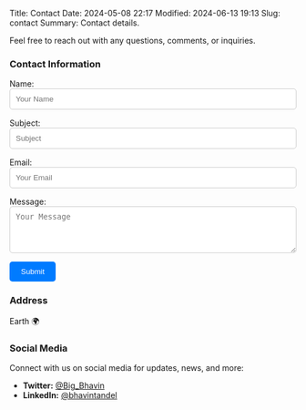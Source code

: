 Title: Contact
Date: 2024-05-08 22:17
Modified: 2024-06-13 19:13
Slug: contact
Summary: Contact details.

Feel free to reach out with any questions, comments, or inquiries.

### Contact Information

<div class="col-md-12">
    <form id="contactForm" class="gform" method="POST">
        <div class="form-group">
            <label for="name">Name:</label>
            <input type="text" id="name" name="name" class="form-control" placeholder="Your Name" required>
        </div>
        <div class="form-group">
            <label for="subject">Subject:</label>
            <input type="text" id="subject" name="subject" class="form-control" placeholder="Subject">
        </div>
        <div class="form-group">
            <label for="email">Email:</label>
            <input type="email" id="email" name="email" class="form-control" placeholder="Your Email" required>
        </div>
        <div class="form-group">
            <label for="message">Message:</label>
            <textarea id="message" name="message" class="form-control" placeholder="Your Message" rows="4" required></textarea>
        </div>
        <!-- Honeypot field (hidden from users) -->
        <input type="text" name="honeypot" style="display: none;">
        <button type="submit" class="btn btn-primary">Submit</button>
    </form>
</div>

<style>
    .form-group {
        margin-bottom: 15px;
    }

    .form-control {
        width: 100%;
        padding: 10px;
        border: 1px solid #ccc;
        border-radius: 5px;
    }

    .btn-primary {
        background-color: #007bff;
        border: none;
        padding: 10px 20px;
        border-radius: 5px;
        color: #fff;
        cursor: pointer;
    }

    .btn-primary:hover {
        background-color: #0056b3;
    }
</style>

<script>
    document.getElementById('contactForm').addEventListener('submit', function(event) {
        event.preventDefault(); // Prevent the default form submission

        const formData = new FormData(this);
        const actionUrl = 'https://script.google.com/macros/s/AKfycbwMhjMZOsmUHmjgnFaD2DqWaIfjMC9X8NOOZ70jJ4abrKZBvW9vbRrzkm-dJr_x8C5p/exec';

        fetch(actionUrl, {
            method: 'POST',
            body: formData
        })
        .then(response => response.json())
        .then(data => {
            if (data.result === 'success') {
                alert('Form submitted successfully!');
                this.reset(); // Reset the form
            } else {
                console.error('Form submission error:', data);
                alert('Form submission failed. Please try again.');
            }
        })
        .catch(error => {
            console.error('Fetch error:', error);
            alert('An error occurred. Please try again.');
        });
    });
</script>

### Address

Earth 🌍

### Social Media

Connect with us on social media for updates, news, and more:

- **Twitter:** [@Big_Bhavin](https://twitter.com/Big_Bhavin)
- **LinkedIn:** [@bhavintandel](https://www.linkedin.com/in/bhavintandel/)
